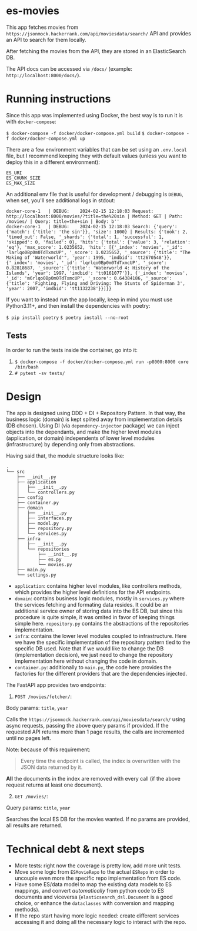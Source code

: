 # es-movies

This app fetches movies from `https://jsonmock.hackerrank.com/api/moviesdata/search/` API and provides an API to search for them locally.

After fetching the movies from the API, they are stored in an ElasticSearch DB.

The API docs can be accessed via `/docs/` (example: `http://localhost:8000/docs/`).

# Running instructions

Since this app was implemented using Docker, the best way is to run it is with `docker-compose`:

`$ docker-compose -f docker/docker-compose.yml build`
`$ docker-compose -f docker/docker-compose.yml up`

There are a few environment variables that can be set using an `.env.local` file, but I recommend keeping they with default values (unless you want to deploy this in a different environment):

```
ES_URI
ES_CHUNK_SIZE
ES_MAX_SIZE
```

An additional env file that is useful for development  / debugging is `DEBUG`, when set, you'll see additional logs in stdout:

```
docker-core-1   | DEBUG:    2024-02-15 12:18:03 Request: http://localhost:8000/movies/?title=the%20sin | Method: GET | Path: /movies/ | Query: title=the+sin | Body: b''
docker-core-1   | DEBUG:    2024-02-15 12:18:03 Search: {'query': {'match': {'title': 'the sin'}}, 'size': 1000} | Results: {'took': 2, 'timed_out': False, '_shards': {'total': 1, 'successful': 1, 'skipped': 0, 'failed': 0}, 'hits': {'total': {'value': 3, 'relation': 'eq'}, 'max_score': 1.0235652, 'hits': [{'_index': 'movies', '_id': 'larlqo0Bp0m0TdTxmcUP', '_score': 1.0235652, '_source': {'title': "The Making of 'Waterworld'", 'year': 1995, 'imdbid': 'tt2670548'}}, {'_index': 'movies', '_id': 'lqrlqo0Bp0m0TdTxmcUP', '_score': 0.82818687, '_source': {'title': 'Waterworld 4: History of the Islands', 'year': 1997, 'imdbid': 'tt0161077'}}, {'_index': 'movies', '_id': 'm6rlqo0Bp0m0TdTxmcUP', '_score': 0.64384186, '_source': {'title': 'Fighting, Flying and Driving: The Stunts of Spiderman 3', 'year': 2007, 'imdbid': 'tt1132238'}}]}}
```

If you want to instead run the app locally, keep in mind you must use Python3.11+, and then install the dependencies with poetry:

`$ pip install poetry`
`$ poetry install --no-root`

## Tests

In order to run the tests inside the container, go into it:

1. `$ docker-compose -f docker/docker-compose.yml run -p8000:8000 core /bin/bash`
2. `# pytest -sv tests/`

# Design

The app is designed using DDD + DI + Repository Pattern. In that way, the business logic (domain) is kept splited away from implementation details (DB chosen).
Using DI (via `dependency-injector` package) we can inject objects into the dependants, and make the higher level modules (application, or domain) independents of lower level modules (infrastructure) by depending only from abstractions.

Having said that, the module structure looks like:

```
.
└── src
    ├── __init__.py
    ├── application
    │   ├── __init__.py
    │   └── controllers.py
    ├── config
    ├── container.py
    ├── domain
    │   ├── __init__.py
    │   ├── interfaces.py
    │   ├── model.py
    │   ├── repository.py
    │   └── services.py
    ├── infra
    │   ├── __init__.py
    │   └── repositories
    │       ├── __init__.py
    │       ├── es.py
    │       └── movies.py
    ├── main.py
    └── settings.py
```

- `application`: contains higher level modules, like controllers methods, which provides the higher level definitions for the API endpoints.
- `domain`: contains business logic modules, mostly in `services.py` where the services fetching and formating data resides. It could be an additional service owner of storing data into the ES DB, but since this procedure is quite simple, it was omited in favor of keeping things simple here. `repository.py` contains the abstractions of the repositories implementation.
- `infra`: contains the lower level modules coupled to infrastructure. Here we have the specific implementation of the repository pattern tied to the specific DB used. Note that if we would like to change the DB (implementation decision), we just need to change the repository implementation here without changing the code in domain.
- `container.py`: additionally to `main.py`, the code here provides the factories for the different providers that are the dependencies injected.

The FastAPI app provides two endpoints:

1. `POST /movies/fetcher/`:

Body params: `title`, `year`

Calls the `https://jsonmock.hackerrank.com/api/moviesdata/search/` using async requests, passing the above query params if provided. If the requested API returns more than 1 page results, the calls are incremented until no pages left.

Note: because of this requirement:

> Every time the endpoint is called, the index is overwritten with the JSON data returned by it.

**All** the documents in the index are removed with every call (if the above request returns at least one document).

2. `GET /movies/`:

Query params: `title`, `year`

Searches the local ES DB for the movies wanted. If no params are provided, all results are returned.

# Technical debt & next steps

- More tests: right now the coverage is pretty low, add more unit tests.
- Move some logic from `ESMovieRepo` to the actual `ESRepo` in order to uncouple even more the specific repo implementation from ES code.
- Have some ES/data model to map the existing data models to ES mappings, and convert _automatically_ from python code to ES documents and viceversa (`elasticsearch_dsl.Document` is a good choice, or enhance the `dataclasses` with conversion and mapping methods).
- If the repo start having more logic needed: create different services accessing it and doing all the necessary logic to interact with the repo.
